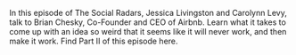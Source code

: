 In this episode of The Social Radars, Jessica Livingston and Carolynn Levy, talk to Brian Chesky, Co-Founder and CEO of Airbnb. Learn what it takes to come up with an idea so weird that it seems like it will never work, and then make it work. Find Part II of this episode here.
